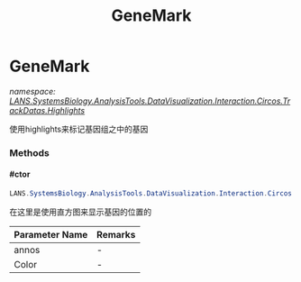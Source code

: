 ﻿---
title: GeneMark
---

# GeneMark
_namespace: [LANS.SystemsBiology.AnalysisTools.DataVisualization.Interaction.Circos.TrackDatas.Highlights](N-LANS.SystemsBiology.AnalysisTools.DataVisualization.Interaction.Circos.TrackDatas.Highlights.html)_

使用highlights来标记基因组之中的基因



### Methods

#### #ctor
```csharp
LANS.SystemsBiology.AnalysisTools.DataVisualization.Interaction.Circos.TrackDatas.Highlights.GeneMark.#ctor(System.Collections.Generic.IEnumerable{LANS.SystemsBiology.ComponentModel.IGeneBrief},System.Collections.Generic.Dictionary{System.String,System.String})
```
在这里是使用直方图来显示基因的位置的

|Parameter Name|Remarks|
|--------------|-------|
|annos|-|
|Color|-|



